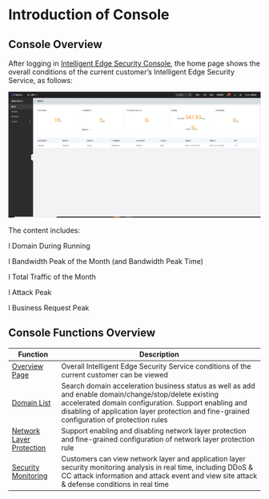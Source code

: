 # **Introduction of Console**

## **Console Overview**

After logging in [Intelligent Edge Security Console](https://edge-security-console.jdcloud.com/overview), the home page shows the overall conditions of the current customer’s Intelligent Edge Security Service, as follows:

![控制台简介](/image/Intelligent-Edge-Security/控制台简介.png)

The content includes:

l Domain During Running

l Bandwidth Peak of the Month (and Bandwidth Peak Time)

l Total Traffic of the Month

l Attack Peak

l Business Request Peak

## **Console Functions Overview**

| Function                                                         | Description                                                         |
| ------------------------------------------------------------ | ------------------------------------------------------------ |
| [Overview Page](../Operation-Guide/Console-introduction.md)         | Overall Intelligent Edge Security Service conditions of the current customer can be viewed                     |
| [Domain List](../Operation-Guide/Domin-Management/Create-Domain.md) | Search domain acceleration business status as well as add and enable domain/change/stop/delete existing accelerated domain configuration. Support enabling and disabling of application layer protection and fine-grained configuration of protection rules |
| [Network Layer Protection](../Operation-Guide/Anti-DDOS/Protection-Configuration.md) | Support enabling and disabling network layer protection and fine-grained configuration of network layer protection rule     |
| [Security Monitoring](../Operation-Guide/Security-Monitoring/Web-Analysis.md) | Customers can view network layer and application layer security monitoring analysis in real time, including DDoS & CC attack information and attack event and view site attack & defense conditions in real time |

